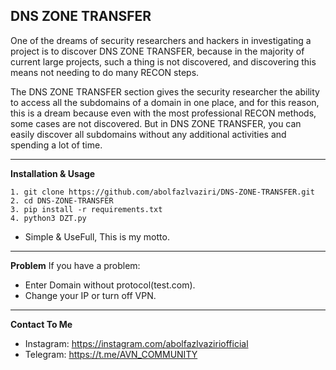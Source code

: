 ## DNS ZONE TRANSFER 

One of the dreams of security researchers and hackers in investigating a project is to discover DNS ZONE TRANSFER, because in the majority of current large projects, such a thing is not discovered, and discovering this means not needing to do many RECON steps.

The DNS ZONE TRANSFER section gives the security researcher the ability to access all the subdomains of a domain in one place, and for this reason, this is a dream because even with the most professional RECON methods, some cases are not discovered. But in DNS ZONE TRANSFER, you can easily discover all subdomains without any additional activities and spending a lot of time.

----

**Installation & Usage**
```
1. git clone https://github.com/abolfazlvaziri/DNS-ZONE-TRANSFER.git
2. cd DNS-ZONE-TRANSFER
3. pip install -r requirements.txt
4. python3 DZT.py
```
- Simple & UseFull, This is my motto.

----

**Problem**
If you have a problem:
- Enter Domain without protocol(test.com).
- Change your IP or turn off VPN.

-----

**Contact To Me**
- Instagram: https://instagram.com/abolfazlvaziriofficial
- Telegram: https://t.me/AVN_COMMUNITY
